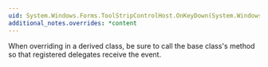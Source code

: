 ```yaml
---
uid: System.Windows.Forms.ToolStripControlHost.OnKeyDown(System.Windows.Forms.KeyEventArgs)
additional_notes.overrides: *content
---
```


<p>When overriding <xref href="System.Windows.Forms.ToolStripControlHost.OnKeyDown(System.Windows.Forms.KeyEventArgs)"></xref> in a derived class, be sure to call the base class's <xref href="System.Windows.Forms.ToolStripControlHost.OnKeyDown(System.Windows.Forms.KeyEventArgs)"></xref> method so that registered delegates receive the event.</p>



